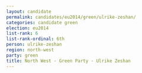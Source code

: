 ```yaml
---
layout: candidate
permalink: candidates/eu2014/green/ulrike-zeshan/
categories: candidate green
election: eu2014
list-rank: 6
list-rank-ordinal: 6th
person: ulrike-zeshan
region: north-west
party: green
title: North West - Green Party - Ulrike Zeshan
---
```

